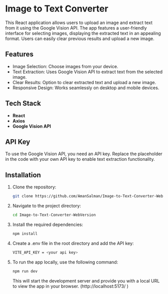 # Image to Text Converter

This React application allows users to upload an image and extract text from it using the Google Vision API. The app features a user-friendly interface for selecting images, displaying the extracted text in an appealing format. Users can easily clear previous results and upload a new image.

## Features

- Image Selection: Choose images from your device.
- Text Extraction: Uses Google Vision API to extract text from the selected image.
- Clear Results: Option to clear extracted text and upload a new image.
- Responsive Design: Works seamlessly on desktop and mobile devices.
  
## Tech Stack

- **React**
- **Axios**
- **Google Vision API**

## API Key
To use the Google Vision API, you need an API key. Replace the placeholder in the code with your own API key to enable text extraction functionality.

## Installation

1. Clone the repository:

   ```bash
   git clone https://github.com/AmanSalman/Image-to-Text-Converter-WebVersion.git
   ```
2. Navigate to the project directory:
   ```bash
   cd Image-to-Text-Converter-WebVersion
   ```
3. Install the required dependencies:
   ```bash
   npm install
   ```
4. Create a .env file in the root directory and add the API key:
   ```bash
   VITE_API_KEY = <your api key>
   ```
5. To run the app locally, use the following command:
   ```bash
   npm run dev
   ```
   This will start the development server and provide you with a local URL to view the app in your browser.
   (http://localhost:5173/ )

